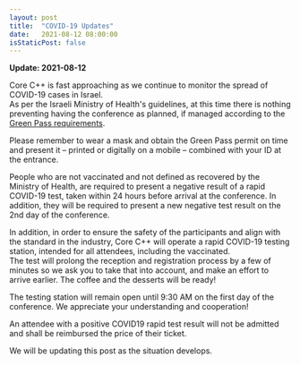 ```yaml
---
layout: post
title:  "COVID-19 Updates"
date:   2021-08-12 08:00:00
isStaticPost: false
---
```


**Update: 2021-08-12**

Core C++ is fast approaching as we continue to monitor the spread of COVID-19 cases in Israel.  
As per the Israeli Ministry of Health's guidelines, at this time there is nothing preventing having the conference as planned, if managed according to the [Green Pass requirements](https://corona.health.gov.il/en/directives/green-pass-info/).  

Please remember to wear a mask and obtain the Green Pass permit on time and present it – printed or digitally on a mobile – combined with your ID at the entrance.   

People who are not vaccinated and not defined as recovered by the Ministry of Health, are required to present a negative result of a rapid COVID-19 test, taken within 24 hours before arrival at the conference. In addition, they will be required to present a new negative test result on the 2nd day of the conference.

In addition, in order to ensure the safety of the participants and align with the standard in the industry, Core C++ will operate a rapid COVID-19 testing station, intended for all attendees, including the vaccinated.   
The test will prolong the reception and registration process by a few of minutes so we ask you to take that into account, and make an effort to arrive earlier. The coffee and the desserts will be ready! 

The testing station will remain open until 9:30 AM on the first day of the conference. 
We appreciate your understanding and cooperation!

An attendee with a positive COVID19 rapid test result will not be admitted and shall be reimbursed the price of their ticket. 


We will be updating this post as the situation develops.